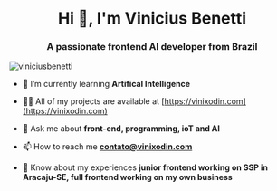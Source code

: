 <h1 align="center">Hi 👋, I'm Vinicius Benetti</h1>
<h3 align="center">A passionate frontend AI developer from Brazil</h3>

<p align="left"> <img src="https://komarev.com/ghpvc/?username=viniciusbenetti&label=Profile%20views&color=0e75b6&style=flat" alt="viniciusbenetti" /> </p>


- 🌱 I’m currently learning **Artifical Intelligence**

- 👨‍💻 All of my projects are available at [https://vinixodin.com](https://vinixodin.com)

- 💬 Ask me about **front-end, programming, ioT and AI**

- 📫 How to reach me **contato@vinixodin.com**

- 📄 Know about my experiences **junior frontend working on SSP in Aracaju-SE, full frontend working on my own business**
